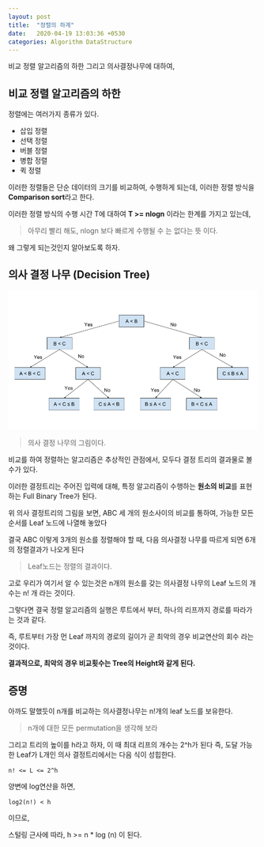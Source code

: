 ```yaml
---
layout: post
title:  "정렬의 하계"
date:   2020-04-19 13:03:36 +0530
categories: Algorithm DataStructure
---
```


비교 정렬 알고리즘의 하한 그리고 의사결정나무에 대하여,


## 비교 정렬 알고리즘의 하한

정렬에는 여러가지 종류가 있다.

- 삽입 정렬
- 선택 정렬
- 버블 정렬
- 병합 정렬
- 퀵 정렬

이러한 정렬들은 단순 데이터의 크기를 비교하여, 
수행하게 되는데, 이러한 정렬 방식을 **Comparison sort**라고 한다.

이러한 정렬 방식의 수행 시간 T에 대하여 **T >= nlogn** 이라는 한계를 가지고 있는데,
> 아무리 빨리 해도, nlogn 보다 빠르게 수행될 수 는 없다는 뜻 이다.

왜 그렇게 되는것인지 알아보도록 하자.

## 의사 결정 나무 (Decision Tree)

![](/assets/post/decisiontree.png)
> 의사 결정 나무의 그림이다.

비교를 하여 정렬하는 알고리즘은 추상적인 관점에서,
모두다 결정 트리의 결과물로 볼 수가 있다.

이러한 결정트리는 주어진 입력에 대해, 
특정 알고리즘이 수행하는 **원소의 비교**를 표현하는
Full Binary Tree가 된다.

위 의사 결정트리의 그림을 보면, 
ABC 세 개의 원소사이의 비교를 통하여, 
가능한 모든 순서를 Leaf 노드에 나열해 놓았다

결국 ABC 이렇게 3개의 원소를 정렬해야 할 때,
다음 의사결정 나무를 따르게 되면 6개의 정렬결과가 나오게 된다
> Leaf노드는 정렬의 결과이다.

고로 우리가 여기서 알 수 있는것은 n개의 원소를 갖는 의사결정 나무의 Leaf 노드의 개수는 n! 개 
라는 것이다.

그렇다면 결국 정렬 알고리즘의 실행은
루트에서 부터, 하나의 리프까지 경로를 따라가는 것과 같다.

즉, 루트부터 가장 먼 Leaf 까지의 경로의 길이가 곧 최악의 경우 비교연산의 회수 라는 것이다.

**결과적으로, 최악의 경우 비교횟수는 Tree의 Height와 같게 된다.**


## 증명

아까도 말했듯이 n개를 비교하는 의사결정나무는 n!개의 leaf 노드를 보유한다.
> n개에 대한 모든 permutation을 생각해 보라

그리고 트리의 높이를 h라고 하자, 이 때 최대 리프의 개수는 2^h가 된다
즉, 도달 가능한 Leaf가 L개인 의사 결정트리에서는 다음 식이 성힙한다.

~~~
n! <= L <= 2^h
~~~

양변에 log연산을 하면,

~~~
log2(n!) < h
~~~
이므로,

스털링 근사에 따라,
h >= n * log (n) 이 된다.


